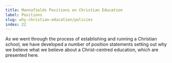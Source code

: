 ```yaml
---
title: Mannafields Positions on Christian Education
label: Positions
slug: why-christian-education/policies
index: 22
---
```


As we went through the process of establishing and running a Christian school,
we have developed a number of position statements setting out why we believe
what we believe about a Christ-centred education, which are presented here.
